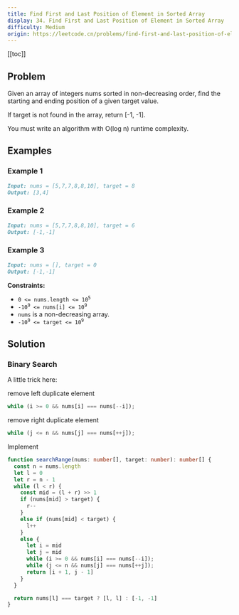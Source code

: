 ```yaml
---
title: Find First and Last Position of Element in Sorted Array
display: 34. Find First and Last Position of Element in Sorted Array
difficulty: Medium
origin: https://leetcode.cn/problems/find-first-and-last-position-of-element-in-sorted-array
---
```


[[toc]]

## Problem

Given an array of integers nums sorted in non-decreasing order, find the starting and ending position of a given target value.

If target is not found in the array, return [-1, -1].

You must write an algorithm with O(log n) runtime complexity.

## Examples

### Example 1

```md
Input: nums = [5,7,7,8,8,10], target = 8
Output: [3,4]
```

### Example 2

```md
Input: nums = [5,7,7,8,8,10], target = 6
Output: [-1,-1]
```

### Example 3

```md
Input: nums = [], target = 0
Output: [-1,-1]
```

**Constraints:**

- <code>0 <= nums.length <= 10<sup>5</sup></code>
- <code>-10<sup>9</sup> <= nums[i] <= 10<sup>9</sup></code>
- `nums` is a non-decreasing array.
- <code>-10<sup>9</sup> <= target <= 10<sup>9</sup></code>

## Solution

### Binary Search

A little trick here:

remove left duplicate element

```ts
while (i >= 0 && nums[i] === nums[--i]);
```

remove right duplicate element

``` ts
while (j <= n && nums[j] === nums[++j]);
```

Implement

```ts
function searchRange(nums: number[], target: number): number[] {
  const n = nums.length
  let l = 0
  let r = n - 1
  while (l < r) {
    const mid = (l + r) >> 1
    if (nums[mid] > target) {
      r--
    }
    else if (nums[mid] < target) {
      l++
    }
    else {
      let i = mid
      let j = mid
      while (i >= 0 && nums[i] === nums[--i]);
      while (j <= n && nums[j] === nums[++j]);
      return [i + 1, j - 1]
    }
  }

  return nums[l] === target ? [l, l] : [-1, -1]
}

```
